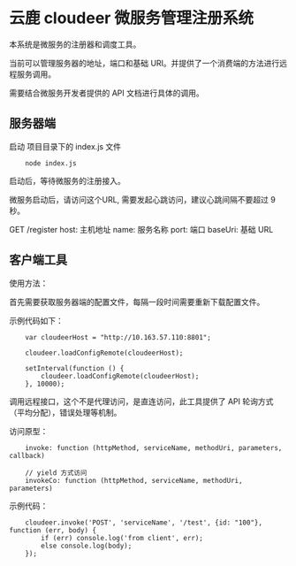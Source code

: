 # 云鹿 cloudeer 微服务管理注册系统

本系统是微服务的注册器和调度工具。

当前可以管理服务器的地址，端口和基础 URI。并提供了一个消费端的方法进行远程服务调用。

需要结合微服务开发者提供的 API 文档进行具体的调用。


## 服务器端

启动 项目目录下的 index.js 文件

```
    node index.js
```

启动后，等待微服务的注册接入。


微服务启动后，请访问这个URL, 需要发起心跳访问，建议心跳间隔不要超过 9 秒。

GET /register
host: 主机地址
name: 服务名称
port: 端口
baseUri: 基础 URL



## 客户端工具

使用方法：

首先需要获取服务器端的配置文件，每隔一段时间需要重新下载配置文件。

示例代码如下：

```
    var cloudeerHost = "http://10.163.57.110:8801";

    cloudeer.loadConfigRemote(cloudeerHost);

    setInterval(function () {
        cloudeer.loadConfigRemote(cloudeerHost);
    }, 10000);
```

调用远程接口，这个不是代理访问，是直连访问，此工具提供了 API 轮询方式（平均分配），错误处理等机制。

访问原型：

```
    invoke: function (httpMethod, serviceName, methodUri, parameters, callback)

    // yield 方式访问
    invokeCo: function (httpMethod, serviceName, methodUri, parameters)
```

示例代码：

```
    cloudeer.invoke('POST', 'serviceName', '/test', {id: "100"}, function (err, body) {
        if (err) console.log('from client', err);
        else console.log(body);
    });
```